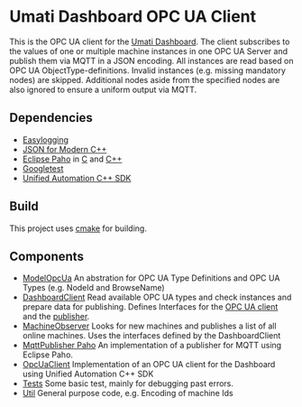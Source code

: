 # Umati Dashboard OPC UA Client
This is the OPC UA client for the [Umati Dashboard](http://umati.app). The client subscribes to the values of one or multiple machine instances in one OPC UA Server and publish them via MQTT in a JSON encoding. All instances are read based on OPC UA ObjectType-definitions. Invalid instances (e.g. missing mandatory nodes) are skipped. Additional nodes aside from the specified nodes are also ignored to ensure a uniform output via MQTT.

## Dependencies
 - [Easylogging](https://github.com/amrayn/easyloggingpp)
 - [JSON for Modern C++](https://github.com/nlohmann/json)
 - [Eclipse Paho](https://www.eclipse.org/paho/index.php) in [C](https://github.com/eclipse/paho.mqtt.c) and [C++](https://github.com/eclipse/paho.mqtt.cpp)
 - [Googletest](https://github.com/google/googletest)
 - [Unified Automation C++ SDK](https://www.unified-automation.com/products/server-sdk/c-ua-server-sdk.html)

## Build
This project uses [cmake](cmake.org/) for building.

## Components
 - [ModelOpcUa](ModelOpcUa) An abstration for OPC UA Type Definitions and OPC UA Types (e.g. NodeId and BrowseName)
 - [DashboardClient](DashboardClient) Read available OPC UA types and check instances and prepare data for publishing. Defines Interfaces for the [OPC UA client](DashboardClient/IDashboardDataClient.hpp) and the [publisher](DashboardClient/IPublisher.hpp).
 - [MachineObserver](MachineObserver) Looks for new machines and publishes a list of all online machines. Uses the interfaces defined by the DashboardClient
 - [MqttPublisher Paho](MqttPublisher_Paho) An implementation of a publisher for MQTT using Eclipse Paho.
 - [OpcUaClient](OpcUaClient) Implementation of an OPC UA client for the Dashboard using Unified Automation C++ SDK
 - [Tests](Tests) Some basic test, mainly for debugging past errors.
 - [Util](Util) General purpose code, e.g. Encoding of machine Ids
